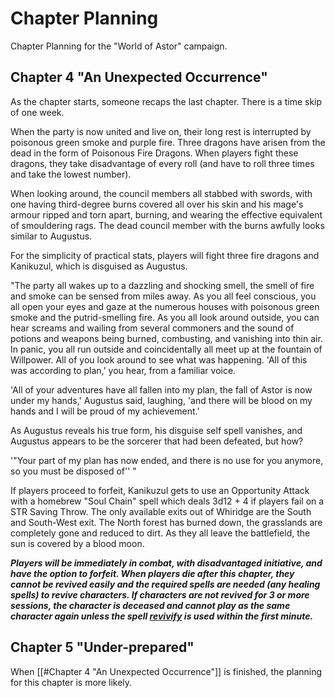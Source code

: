 # Chapter Planning
Chapter Planning for the "World of Astor" campaign.

## Chapter 4 "An Unexpected Occurrence"
As the chapter starts, someone recaps the last chapter. There is a time skip of one week.

When the party is now united and live on, their long rest is interrupted by poisonous green smoke and purple fire. Three dragons have arisen from the dead in the form of Poisonous Fire Dragons. When players fight these dragons, they take disadvantage of every roll (and have to roll three times and take the lowest number). 

When looking around, the council members all stabbed with swords, with one having third-degree burns covered all over his skin and his mage's armour ripped and torn apart, burning, and wearing the effective equivalent of smouldering rags. The dead council member with the burns awfully looks similar to Augustus.

For the simplicity of practical stats, players will fight three fire dragons and Kanikuzul, which is disguised as Augustus.

"The party all wakes up to a dazzling and shocking smell, the smell of fire and smoke can be sensed from miles away. As you all feel conscious, you all open your eyes and gaze at the numerous houses with poisonous green smoke and the putrid-smelling fire. As you all look around outside, you can hear screams and wailing from several commoners and the sound of potions and weapons being burned, combusting, and vanishing into thin air. In panic, you all run outside and coincidentally all meet up at the fountain of Willpower. All of you look around to see what was happening. 'All of this was according to plan,' you hear, from a familiar voice. 

'All of your adventures have all fallen into my plan, the fall of Astor is now under my hands,' Augustus said, laughing, 'and there will be blood on my hands and I will be proud of my achievement.'

As Augustus reveals his true form, his disguise self spell vanishes, and Augustus appears to be the sorcerer that had been defeated, but how?

'"Your part of my plan has now ended, and there is no use for you anymore, so you must be disposed of'' "

If players proceed to forfeit, Kanikuzul gets to use an Opportunity Attack with a homebrew "Soul Chain" spell which deals 3d12 + 4 if players fail on a STR Saving Throw. The only available exits out of Whiridge are the South and South-West exit. The North forest has burned down, the grasslands are completely gone and reduced to dirt. As they all leave the battlefield, the sun is covered by a blood moon.

***Players will be immediately in combat, with disadvantaged initiative, and have the option to forfeit. When players die after this chapter, they cannot be revived easily and the required spells are needed (any healing spells) to revive characters. If characters are not revived for 3 or more sessions, the character is deceased and cannot play as the same character again unless the spell [revivify](https://www.dndbeyond.com/spells/revivify) is used within the first minute.***

## Chapter 5 "Under-prepared"
When [[#Chapter 4 "An Unexpected Occurrence"]] is finished, the planning for this chapter is more likely.